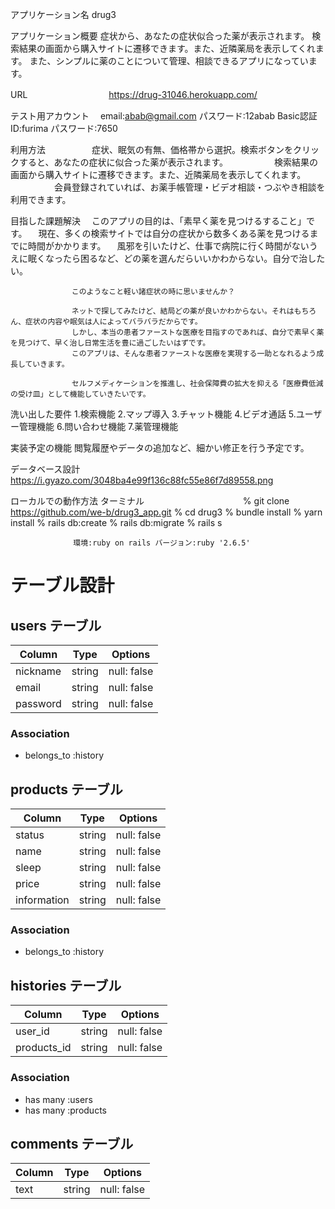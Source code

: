 アプリケーション名	drug3

アプリケーション概要   症状から、あなたの症状似合った薬が表示されます。
                   検索結果の画面から購入サイトに遷移できます。また、近隣薬局を表示してくれます。
                   また、シンプルに薬のことについて管理、相談できるアプリになっています。

URL	　　　　　　　　　https://drug-31046.herokuapp.com/

テスト用アカウント  　email:abab@gmail.com パスワード:12abab	Basic認証 ID:furima パスワード:7650 

利用方法	  　　　　　症状、眠気の有無、価格帯から選択。検索ボタンをクリックすると、あなたの症状に似合った薬が表示されます。
          　　　　　検索結果の画面から購入サイトに遷移できます。また、近隣薬局を表示してくれます。
          　　　　　会員登録されていれば、お薬手帳管理・ビデオ相談・つぶやき相談を利用できます。

目指した課題解決	 　このアプリの目的は、「素早く薬を見つけるすること」です。
                　現在、多くの検索サイトでは自分の症状から数多くある薬を見つけるまでに時間がかかります。
                　風邪を引いたけど、仕事で病院に行く時間がないうえに眠くなったら困るなど、どの薬を選んだらいいかわからない。自分で治したい。

                　このようなこと軽い諸症状の時に思いませんか？

                　ネットで探してみたけど、結局どの薬が良いかわからない。それはもちろん、症状の内容や眠気は人によってバラバラだからです。 
                　しかし、本当の患者ファーストな医療を目指すのであれば、自分で素早く薬を見つけて、早く治し日常生活を豊に過ごしたいはずです。 
                　このアプリは、そんな患者ファーストな医療を実現する一助となれるよう成長していきます。

                　セルフメディケーションを推進し、社会保障費の拡大を抑える「医療費低減の受け皿」として機能していきたいです。

洗い出した要件	1.検索機能 2.マップ導入 3.チャット機能 4.ビデオ通話 
              5.ユーザー管理機能 6.問い合わせ機能 7.薬管理機能

実装予定の機能	閲覧履歴やデータの追加など、細かい修正を行う予定です。

データベース設計	https://i.gyazo.com/3048ba4e99f136c88fc55e86f7d89558.png

ローカルでの動作方法	ターミナル
　　　　　　　　　　　% git clone https://github.com/we-b/drug3_app.git
                  % cd drug3
                  % bundle install
                  % yarn install 
                  % rails db:create
                  % rails db:migrate
                  % rails s

                  環境:ruby on rails バージョン:ruby '2.6.5'

# テーブル設計

## users テーブル

| Column         | Type   | Options     |
| -------------- | ------ | ----------- |
| nickname       | string | null: false |
| email          | string | null: false |
| password       | string | null: false | 


### Association

- belongs_to :history

## products テーブル

| Column         | Type   | Options     |
| -------------- | ------ | ----------- |
| status         | string | null: false |
| name           | string | null: false |
| sleep          | string | null: false | 
| price          | string | null: false |
| information    | string | null: false | 

### Association

- belongs_to :history

## histories テーブル

| Column         | Type   | Options     |
| -------------- | ------ | ----------- |
| user_id        | string | null: false |
| products_id    | string | null: false |

### Association

- has many :users
- has many :products

## comments テーブル

| Column         | Type   | Options     |
| -------------- | ------ | ----------- |
| text           | string | null: false |